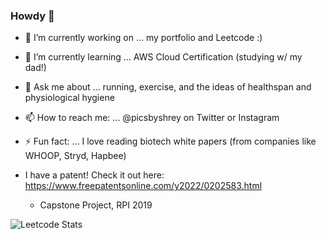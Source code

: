 ### Howdy 👋

- 🔭 I’m currently working on ... my portfolio and Leetcode :)
- 🌱 I’m currently learning ... AWS Cloud Certification (studying w/ my dad!)
- 💬 Ask me about ... running, exercise, and the ideas of healthspan and physiological hygiene
- 📫 How to reach me: ... @picsbyshrey on Twitter or Instagram
- ⚡ Fun fact: ... I love reading biotech white papers (from companies like WHOOP, Stryd, Hapbee)

- I have a patent! Check it out here: https://www.freepatentsonline.com/y2022/0202583.html
  - Capstone Project, RPI 2019

<!--**codesbyshrey/codesbyshrey** is a ✨ _special_ ✨ repository because its `README.md` (this file) appears on your GitHub profile.-->

![Leetcode Stats](https://leetcard.jacoblin.cool/codesbyshrey?ext=heatmap)
